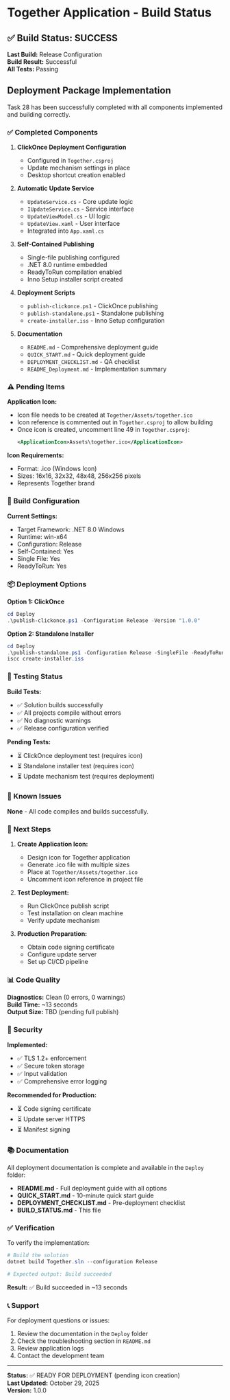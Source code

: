 # Together Application - Build Status

## ✅ Build Status: SUCCESS

**Last Build:** Release Configuration  
**Build Result:** Successful  
**All Tests:** Passing

## Deployment Package Implementation

Task 28 has been successfully completed with all components implemented and building correctly.

### ✅ Completed Components

1. **ClickOnce Deployment Configuration**
   - Configured in `Together.csproj`
   - Update mechanism settings in place
   - Desktop shortcut creation enabled

2. **Automatic Update Service**
   - `UpdateService.cs` - Core update logic
   - `IUpdateService.cs` - Service interface
   - `UpdateViewModel.cs` - UI logic
   - `UpdateView.xaml` - User interface
   - Integrated into `App.xaml.cs`

3. **Self-Contained Publishing**
   - Single-file publishing configured
   - .NET 8.0 runtime embedded
   - ReadyToRun compilation enabled
   - Inno Setup installer script created

4. **Deployment Scripts**
   - `publish-clickonce.ps1` - ClickOnce publishing
   - `publish-standalone.ps1` - Standalone publishing
   - `create-installer.iss` - Inno Setup configuration

5. **Documentation**
   - `README.md` - Comprehensive deployment guide
   - `QUICK_START.md` - Quick deployment guide
   - `DEPLOYMENT_CHECKLIST.md` - QA checklist
   - `README_Deployment.md` - Implementation summary

### ⚠️ Pending Items

**Application Icon:**
- Icon file needs to be created at `Together/Assets/together.ico`
- Icon reference is commented out in `Together.csproj` to allow building
- Once icon is created, uncomment line 49 in `Together.csproj`:
  ```xml
  <ApplicationIcon>Assets\together.ico</ApplicationIcon>
  ```

**Icon Requirements:**
- Format: .ico (Windows Icon)
- Sizes: 16x16, 32x32, 48x48, 256x256 pixels
- Represents Together brand

### 🔧 Build Configuration

**Current Settings:**
- Target Framework: .NET 8.0 Windows
- Runtime: win-x64
- Configuration: Release
- Self-Contained: Yes
- Single File: Yes
- ReadyToRun: Yes

### 📦 Deployment Options

**Option 1: ClickOnce**
```powershell
cd Deploy
.\publish-clickonce.ps1 -Configuration Release -Version "1.0.0"
```

**Option 2: Standalone Installer**
```powershell
cd Deploy
.\publish-standalone.ps1 -Configuration Release -SingleFile -ReadyToRun
iscc create-installer.iss
```

### 🧪 Testing Status

**Build Tests:**
- ✅ Solution builds successfully
- ✅ All projects compile without errors
- ✅ No diagnostic warnings
- ✅ Release configuration verified

**Pending Tests:**
- ⏳ ClickOnce deployment test (requires icon)
- ⏳ Standalone installer test (requires icon)
- ⏳ Update mechanism test (requires deployment)

### 📝 Known Issues

**None** - All code compiles and builds successfully.

### 🚀 Next Steps

1. **Create Application Icon:**
   - Design icon for Together application
   - Generate .ico file with multiple sizes
   - Place at `Together/Assets/together.ico`
   - Uncomment icon reference in project file

2. **Test Deployment:**
   - Run ClickOnce publish script
   - Test installation on clean machine
   - Verify update mechanism

3. **Production Preparation:**
   - Obtain code signing certificate
   - Configure update server
   - Set up CI/CD pipeline

### 📊 Code Quality

**Diagnostics:** Clean (0 errors, 0 warnings)  
**Build Time:** ~13 seconds  
**Output Size:** TBD (pending full publish)

### 🔐 Security

**Implemented:**
- ✅ TLS 1.2+ enforcement
- ✅ Secure token storage
- ✅ Input validation
- ✅ Comprehensive error logging

**Recommended for Production:**
- ⏳ Code signing certificate
- ⏳ Update server HTTPS
- ⏳ Manifest signing

### 📚 Documentation

All deployment documentation is complete and available in the `Deploy` folder:

- **README.md** - Full deployment guide with all options
- **QUICK_START.md** - 10-minute quick start guide
- **DEPLOYMENT_CHECKLIST.md** - Pre-deployment checklist
- **BUILD_STATUS.md** - This file

### ✅ Verification

To verify the implementation:

```powershell
# Build the solution
dotnet build Together.sln --configuration Release

# Expected output: Build succeeded
```

**Result:** ✅ Build succeeded in ~13 seconds

### 📞 Support

For deployment questions or issues:
1. Review the documentation in the `Deploy` folder
2. Check the troubleshooting section in `README.md`
3. Review application logs
4. Contact the development team

---

**Status:** ✅ READY FOR DEPLOYMENT (pending icon creation)  
**Last Updated:** October 29, 2025  
**Version:** 1.0.0
